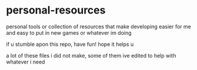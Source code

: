 # personal-resources
personal tools or collection of resources that make developing easier for me and easy to put in new games or whatever im doing

if u stumble apon this repo, have fun! hope it helps u

a lot of these files i did not make, some of them ive edited to help with whatever i need
